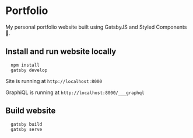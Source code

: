 # Portfolio

My personal portfolio website built using GatsbyJS and Styled Components 💅.

## Install and run website locally

```
  npm install
  gatsby develop
```

Site is running at `http://localhost:8000`

GraphiQL is running at `http://localhost:8000/___graphql`

## Build website

```
  gatsby build
  gatsby serve
```




